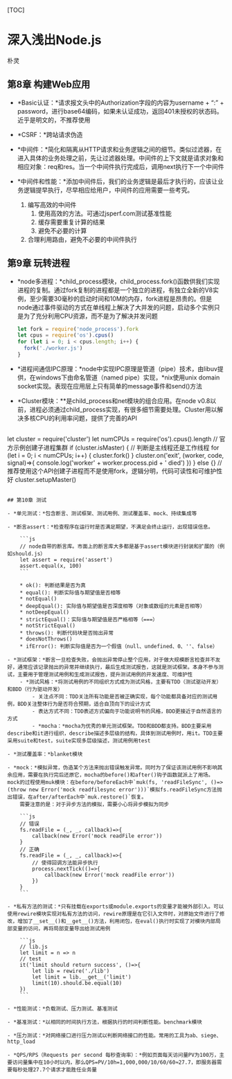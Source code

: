 [TOC]

# 深入浅出Node.js
朴灵

## 第8章 构建Web应用

- *Basic认证：*请求报文头中的Authorization字段的内容为username + “:” + password，进行base64编码，如果未认证成功，返回401未授权的状态码。近乎是明文的，不推荐使用

- *CSRF：*跨站请求伪造

- *中间件：*简化和隔离从HTTP请求和业务逻辑之间的细节。类似过滤器，在进入具体的业务处理之前，先让过滤器处理。中间件的上下文就是请求对象和相应对象：req和res。当一个中间件执行完成后，调用next执行下一个中间件

- *中间件和性能：*添加中间件后，我们的业务逻辑是最后才执行的，应该让业务逻辑提早执行，尽早相应给用户，中间件的应用需要一些考究。
    1. 编写高效的中间件
        1. 使用高效的方法。可通过jsperf.com测试基准性能
        2. 缓存需要重复计算的结果
        3. 避免不必要的计算
    2. 合理利用路由，避免不必要的中间件执行

## 第9章 玩转进程

- *node多进程：*child_process模块，child_process.fork()函数供我们实现进程的复制。通过fork复制的进程都是一个独立的进程，有独立全新的V8实例，至少需要30毫秒的启动时间和10M的内存，fork进程是昂贵的。但是node通过事件驱动的方式在单线程上解决了大并发的问题，启动多个实例只是为了充分利用CPU资源，而不是为了解决并发问题

    ```js
    let fork = require('node_process').fork
    let cpus = require('os').cpus()
    for (let i = 0; i < cpus.length; i++) {
      fork('./worker.js')
    }
    ```

- *进程间通信IPC原理：*node中实现IPC原理是管道（pipe）技术，由libuv提供，在windows下由命名管道（named pipe）实现，*nix使用unix domain socket实现。表现在应用层上只有简单的message事件和send()方法

- *Cluster模块：**是child_process和net模块的组合应用。在node v0.8以前，进程必须通过child_process实现，有很多细节需要处理。Cluster用以解决多核CPU的利用率问题，提供了完善的API
    
    ```js
let cluster = require('cluster')
let numCPUs = require('os').cpus().length
// 官方示例创建子进程集群
if (cluster.isMaster) { // 判断是主线程还是工作线程
  for (let i = 0; i < numCPUs; i++) {
    cluster.fork()
  }
  cluster.on('exit', (worker, code, signal)=>{
    console.log('worker' + worker.process.pid + ' died')
  })
} else {}
// 推荐使用这个API创建子进程而不是使用fork，逻辑分明，代码可读性和可维护性好
cluster.setupMaster()
```
    
## 第10章 测试
    
- *单元测试：*包含断言、测试框架、测试用例、测试覆盖率、mock、持续集成等

- *断言assert：*检查程序在运行时是否满足期望，不满足会终止运行，出现错误信息。

    ```js
    // node自带的断言库。市面上的断言库大多都是基于assert模块进行封装和扩展的（例如should.js）
    let assert = require('assert')
    assert.equal(x, 100)
    ```
        
    * ok(): 判断结果是否为真
    * equal(): 判断实际值与期望值是否相等
    * notEqual()
    * deepEqual(): 实际值与期望值是否深度相等（对象或数组的元素是否相等）
    * notDeepEqual()
    * strictEqual()：实际值与期望值是否严格相等（===）
    * notStrictEqual()
    * throws(): 判断代码块是否抛出异常
    * doesNotThrows()
    * ifError(): 判断实际值是否为一个假值（null、undefined、0、''、false）
        
- *测试框架：*断言一旦检查失败，会抛出异常停止整个应用，对于做大规模断言检查并不友好，通常应该记录抛出的异常并继续执行，最后生成测试报告，这就是测试框架。本身不参与测试，主要用于管理测试用例和生成测试报告，提升测试用例的开发速度、可维护性
    - *测试风格：*将测试用例的不同组织方式成为测试风格，主要有TDD（测试驱动开发）和BDD（行为驱动开发）
        - 关注点不同：TDD关注所有功能是否被正确实现，每个功能都具备对应的测试用例，BDD关注整体行为是否符合预期，适合自顶向下的设计方式
        - 表达方式不同：TDD表述方式偏向于功能说明书的风格，BDD更接近于自然语言的方式
        - *mocha：*mocha为优秀的单元测试框架。TDD和BDD都支持。BDD主要采用describe和it进行组织，describe描述多层级的结构，具体到测试用例时，用it。TDD主要采用suite和test，suite实现多层级描述，测试用例用test
    
- *测试覆盖率：*blanket模块

- *mock：*模拟异常，伪造某个方法来抛出错误触发异常。同时为了保证该测试用例不影响其余应用，需要在执行完后还原它，mocha的before()和after()钩子函数就派上了用场。mock的过程使用muk模块：在before/beforeEach中`muk(fs, 'readFileSync', ()=>(throw new Error('mock readfilesync error')))`模拟fs.readFileSync方法抛出错误，在after/afterEach中`muk.restore()`恢复。
    需要注意的是：对于异步方法的模拟，需要小心将异步模拟为同步
    
    ```js
    // 错误
    fs.readFile = (_, _, callback)=>{
        callback(new Error('mock readFile error'))
    }
    // 正确
    fs.readFile = (_, _, callback)=>{
        // 使得回调方法能异步执行
        process.nextTick(()=>{
            callback(new Error('mock readFile error'))
        })
    }
    ```

- *私有方法的测试：*只有挂载在exports或module.exports的变量才能被外部引入。可以使用rewire模块实现对私有方法的访问，rewire原理是在它引入文件时，对原始文件进行了修改，增加了__set__()和__get__()方法，利用闭包，在eval()执行时实现了对模块内部局部变量的访问，再将局部变量导出给测试用例
    
    ```js
    // lib.js
    let limit = n => n
    // test
    it('limit should return success', ()=>{
        let lib = rewire('./lib')
        let limit = lib.__get__('limit')
        limit(10).should.be.equal(10)
    })
    ```
    
- *性能测试：*负载测试、压力测试、基准测试

- *基准测试：*以相同的时间执行方法，根据执行的时间判断性能。benchmark模块

- *压力测试：*对网络接口进行压力测试以判断网络接口的性能。常用的工具为ab、siege、http_load

- *QPS/RPS（Requests per second 每秒查询率）：*例如页面每天访问量PV为100万，主要访问量集中在10小时以内，那么QPS=PV/10h=1,000,000/10/60/60≈27.7，即服务器需要每秒处理27.7个请求才能胜任业务量
                      